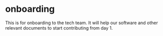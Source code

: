 # onboarding
This is for onboarding to the tech team. It will help our software and other relevant documents to start contributing from day 1. 
